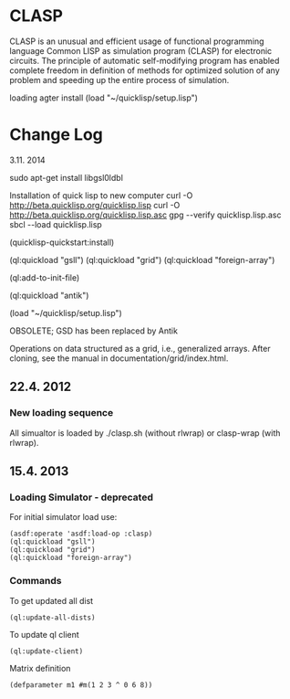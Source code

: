 

# CLASP

CLASP is an unusual and efficient usage of functional programming language Common LISP as simulation program (CLASP) for electronic circuits. The principle of automatic self-modifying program has enabled complete freedom in definition of methods for optimized solution of any problem and speeding up the entire process of simulation. 




loading agter install
    (load "~/quicklisp/setup.lisp")


# Change Log


3.11. 2014



sudo apt-get install libgsl0ldbl



Installation of quick lisp to new computer
curl -O http://beta.quicklisp.org/quicklisp.lisp
curl -O http://beta.quicklisp.org/quicklisp.lisp.asc
gpg --verify quicklisp.lisp.asc
sbcl --load quicklisp.lisp

(quicklisp-quickstart:install)


(ql:quickload "gsll")
(ql:quickload "grid")
(ql:quickload "foreign-array")

(ql:add-to-init-file)

(ql:quickload "antik")

(load "~/quicklisp/setup.lisp")





OBSOLETE; GSD has been replaced by Antik

Operations on data structured as a grid, i.e., generalized arrays. After cloning, see the manual in documentation/grid/index.html. 




## 22.4. 2012  


### New loading sequence

All simualtor is loaded by ./clasp.sh (without rlwrap) or clasp-wrap (with rlwrap).




## 15.4. 2013  

### Loading Simulator - deprecated

  
For initial simulator load use:
    
    (asdf:operate 'asdf:load-op :clasp)
    (ql:quickload "gsll")
    (ql:quickload "grid")
    (ql:quickload "foreign-array")

### Commands

To get updated all dist

    (ql:update-all-dists)

To update ql client

    (ql:update-client)

Matrix definition

    (defparameter m1 #m(1 2 3 ^ 0 6 8))
